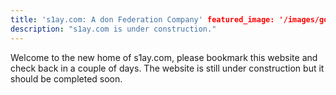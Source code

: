 ```yaml
---
title: 's1ay.com: A don Federation Company' featured_image: '/images/gohugo-default-sample-hero-image.jpg'
description: "s1ay.com is under construction."
---
```


Welcome to the new home of s1ay.com, please bookmark this website and check back in a couple of days. The website is
still under construction but it should be completed soon.
